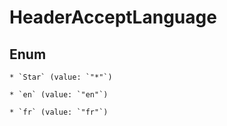 
# HeaderAcceptLanguage

## Enum


    * `Star` (value: `"*"`)

    * `en` (value: `"en"`)

    * `fr` (value: `"fr"`)



